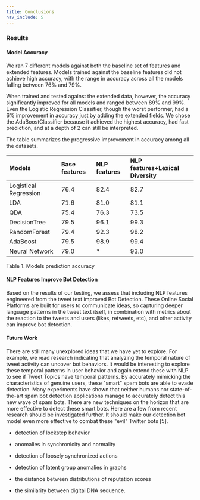 ```yaml
---
title: Conclusions
nav_include: 5
---
```


### Results

#### Model Accuracy

We ran 7 different models against both the baseline set of features and extended features. Models trained against the baseline features did not achieve high accuracy, with the range in accuracy across all the models falling between 76% and 79%.

When trained and tested against the extended data, however, the accuracy significantly improved for all models and ranged between 89% and 99%.
Even the Logistic Regression Classifier, though the worst performer, had a 6% improvement in accuracy just by adding the extended fields.
We chose the AdaBoostClassifier because it achieved the highest accuracy, had fast prediction, and at a depth of 2 can still be interpreted.

The table summarizes the progressive improvement in accuracy among all the datasets.

|Models|Base features|NLP features|NLP features+Lexical Diversity|
|:-----|:------------|:-----------|:-----------------------------|
|Logistical Regression|76.4|82.4|82.7|
|LDA|71.6|81.0|81.1|
|QDA|75.4|76.3|73.5|
|DecisionTree|79.5|96.1|99.3|
|RandomForest|79.4|92.3|98.2|
|AdaBoost|79.5|98.9|99.4|
|Neural Network|79.0|*|93.0|

Table 1. Models prediction accuracy

#### NLP Features Improve Bot Detection

Based on the results of our testing, we assess that including NLP features engineered from the tweet text improved Bot Detection. These Online Social Platforms are built for users to communicate ideas, so capturing deeper language patterns in the tweet text itself, in combination with metrics about the reaction to the tweets and users (likes, retweets, etc), and other activity can improve bot detection.

#### Future Work
 There are still many unexplored ideas that we have yet to explore. For example, we read research indicating that analyzing the
 temporal nature of tweet activity can uncover bot behaviors. It would be interesting to explore these temporal patterns in user
 behavior and again extend these with NLP to see if Tweet Topics have temporal patterns. By accurately mimicking the characteristics
 of genuine users, these "smart" spam bots are able to evade detection. Many experiments have shown that neither humans nor
 state-of-the-art spam bot detection applications manage to accurately detect this new wave of spam bots. There are new techniques
 on the horizon that are more effective to detect these smart bots. Here are a few from recent research should be investigated further.
 It should make our detection bot model even more effective to combat these "evil" Twitter bots [5].

 - detection of lockstep behavior

 - anomalies in synchronicity and normality

 - detection of loosely synchronized actions

 - detection  of latent group anomalies in graphs

 - the distance between distributions of reputation scores

 - the similarity between digital DNA sequence.
